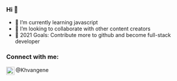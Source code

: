### Hi 👋

- 🌱 I’m currently learning javascript
- 👯 I’m looking to collaborate with other content creators
- 🥅 2021 Goals: Contribute more to github and become full-stack developer

### Connect with me:

[<img align="left" alt="khvangene | Instagram" width="22px" src="https://cdn.jsdelivr.net/npm/simple-icons@v3/icons/instagram.svg" />][instagram]@Khvangene

<br />

</details>

[instagram]: https://instagram.com/codeSTACKr
